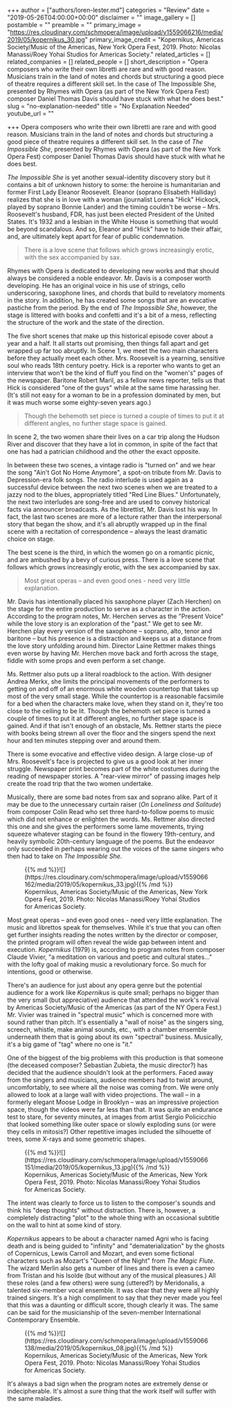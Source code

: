 +++
author = ["authors/loren-lester.md"]
categories = "Review"
date = "2019-05-26T04:00:00+00:00"
disclaimer = ""
image_gallery = []
postamble = ""
preamble = ""
primary_image = "https://res.cloudinary.com/schmopera/image/upload/v1559066216/media/2019/05/kopernikus_30.jpg"
primary_image_credit = "Kopernikus, Americas Society/Music of the Americas, New York Opera Fest, 2019. Photo: Nicolas Manassi/Roey Yohai Studios for Americas Society."
related_articles = []
related_companies = []
related_people = []
short_description = "Opera composers who write their own libretti are rare and with good reason.  Musicians train in the land of notes and chords but structuring a good piece of theatre requires a different skill set. In the case of The Impossible She, presented by Rhymes with Opera (as part of the New York Opera Fest) composer Daniel Thomas Davis should have stuck with what he does best."
slug = "no-explanation-needed"
title = "No Explanation Needed"
youtube_url = ""

+++
Opera composers who write their own libretti are rare and with good reason.  Musicians train in the land of notes and chords but structuring a good piece of theatre requires a different skill set. In the case of _The Impossible She_, presented by Rhymes with Opera (as part of the New York Opera Fest) composer Daniel Thomas Davis should have stuck with what he does best.

_The Impossible She_ is yet another sexual-identity discovery story but it contains a bit of unknown history to some: the heroine is humanitarian and former First Lady Eleanor Roosevelt.  Eleanor (soprano Elisabeth Halliday) realizes that she is in love with a woman (journalist Lorena "Hick" Hickock, played by soprano Bonnie Lander) and the timing couldn't be worse – Mrs. Roosevelt's husband, FDR, has just been elected President of the United States. It's 1932 and a lesbian in the White House is something that would be beyond scandalous. And so, Eleanor and "Hick" have to hide their affair, and, are ultimately kept apart for fear of public condemnation.

>There is a love scene that follows which grows increasingly erotic, with the sex accompanied by sax.

Rhymes with Opera is dedicated to developing new works and that should always be considered a noble endeavor. Mr. Davis is a composer worth developing. He has an original voice in his use of strings, cello underscoring, saxophone lines, and chords that build to revelatory moments in the story. In addition, he has created some songs that are an evocative pastiche from the period. By the end of _The Impossible She_, however, the stage is littered with books and confetti and it's a bit of a mess, reflecting the structure of the work and the state of the direction.

The five short scenes that make up this historical episode cover about a year and a half. It all starts out promising, then things fall apart and get wrapped up far too abruptly. In Scene 1, we meet the two main characters before they actually meet each other. Mrs. Roosevelt is a yearning, sensitive soul who reads 18th century poetry. Hick is a reporter who wants to get an interview that won't be the kind of fluff you find on the "women's" pages of the newspaper. Baritone Robert Maril, as a fellow news reporter, tells us that Hick is considered "one of the guys" while at the same time harassing her. (It's still not easy for a woman to be in a profession dominated by men, but it was much worse some eighty-seven years ago.)

>Though the behemoth set piece is turned a couple of times to put it at different angles, no further stage space is gained.

In scene 2, the two women share their lives on a car trip along the Hudson River and discover that they have a lot in common, in spite of the fact that one has had a patrician childhood and the other the exact opposite.

In between these two scenes, a vintage radio is "turned on" and we hear the song "Ain't Got No Home Anymore", a spot-on tribute from Mr. Davis to Depression-era folk songs. The radio interlude is used again as a successful device between the next two scenes when we are treated to a jazzy nod to the blues, appropriately titled "Red Line Blues." Unfortunately, the next two interludes are song-free and are used to convey historical facts via announcer broadcasts. As the librettist, Mr. Davis lost his way. In fact, the last two scenes are more of a lecture rather than the interpersonal story that began the show, and it's all abruptly wrapped up in the final scene with a recitation of correspondence – always the least dramatic choice on stage.

The best scene is the third, in which the women go on a romantic picnic, and are ambushed by a bevy of curious press. There is a love scene that follows which grows increasingly erotic, with the sex accompanied by sax.

>Most great operas – and even good ones - need very little explanation.

Mr. Davis has intentionally placed his saxophone player (Zach Herchen) on the stage for the entire production to serve as a character in the action. According to the program notes, Mr. Herchen serves as the "Present Voice" while the love story is an exploration of the "past." We get to see Mr. Herchen play every version of the saxophone – soprano, alto, tenor and baritone – but his presence is a distraction and keeps us at a distance from the love story unfolding around him. Director Laine Rettmer makes things even worse by having Mr. Herchen move back and forth across the stage, fiddle with some props and even perform a set change.

Ms. Rettmer also puts up a literal roadblock to the action. With designer Andrea Merkx, she limits the principal movements of the performers to getting on and off of an enormous white wooden countertop that takes up most of the very small stage. While the countertop is a reasonable facsimile for a bed when the characters make love, when they stand on it, they're too close to the ceiling to be lit. Though the behemoth set piece is turned a couple of times to put it at different angles, no further stage space is gained. And if that isn't enough of an obstacle, Ms. Rettner starts the piece with books being strewn all over the floor and the singers spend the next hour and ten minutes stepping over and around them.

There is some evocative and effective video design. A large close-up of Mrs. Roosevelt's face is projected to give us a good look at her inner struggle. Newspaper print becomes part of the white costumes during the reading of newspaper stories. A "rear-view mirror" of passing images help create the road trip that the two women undertake.

Musically, there are some bad notes from sax and soprano alike. Part of it may be due to the unnecessary curtain raiser (_On Loneliness and Solitude_) from composer Colin Read who set three hard-to-follow poems to music which did not enhance or enlighten the words. Ms. Rettmer also directed this one and she gives the performers some lame movements, trying squeeze whatever staging can be found in the flowery 19th-century, and heavily symbolic 20th-century language of the poems. But the endeavor only succeeded in perhaps wearing out the voices of the same singers who then had to take on _The Impossible She_.

<figure data-type="image">{{% md %}}![](https://res.cloudinary.com/schmopera/image/upload/v1559066162/media/2019/05/kopernikus_33.jpg){{% /md %}}

<figcaption>Kopernikus, Americas Society/Music of the Americas, New York Opera Fest, 2019. Photo: Nicolas Manassi/Roey Yohai Studios for Americas Society.</figcaption>  
</figure>

Most great operas – and even good ones - need very little explanation. The music and librettos speak for themselves. While it's true that you can often get further insights reading the notes written by the director or composer, the printed program will often reveal the wide gap between intent and execution. _Kopernikus_ (1979) is, according to program notes from composer Claude Vivier, "a meditation on various and poetic and cultural states…" with the lofty goal of making music a revolutionary force. So much for intentions, good or otherwise.

There's an audience for just about any opera genre but the potential audience for a work like _Kopernikus_ is quite small; perhaps no bigger than the very small (but appreciative) audience that attended the work's revival by Americas Society/Music of the Americas (as part of the NY Opera Fest.) Mr. Vivier was trained in "spectral music" which is concerned more with sound rather than pitch. It's essentially a "wall of noise" as the singers sing, screech, whistle, make animal sounds, etc., with a chamber ensemble underneath them that is going about its own "spectral" business.  Musically, it's a big game of "tag" where no one is "it."

One of the biggest of the big problems with this production is that someone (the deceased composer? Sebastian Zubieta, the music director?) has decided that the audience shouldn't look at the performers. Faced away from the singers and musicians, audience members had to twist around, uncomfortably, to see where all the noise was coming from. We were only allowed to look at a large wall with video projections. The wall – in a formerly elegant Moose Lodge in Brooklyn – was an impressive projection space, though the videos were far less than that. It was quite an endurance test to stare, for seventy minutes, at images from artist Sergio Policicchio that looked something like outer space or slowly exploding suns (or were they cells in mitosis?) Other repetitive images included the silhouette of trees, some X-rays and some geometric shapes.

<figure data-type="image">{{% md %}}![](https://res.cloudinary.com/schmopera/image/upload/v1559066151/media/2019/05/kopernikus_13.jpg){{% /md %}}

<figcaption>Kopernikus, Americas Society/Music of the Americas, New York Opera Fest, 2019. Photo: Nicolas Manassi/Roey Yohai Studios for Americas Society.</figcaption>  
</figure>

The intent was clearly to force us to listen to the composer's sounds and think his "deep thoughts" without distraction. There is, however, a completely distracting "plot" to the whole thing with an occasional subtitle on the wall to hint at some kind of story.

_Kopernikus_ appears to be about a character named Agni who is facing death and is being guided to "infinity" and "dematerialization" by the ghosts of Copernicus, Lewis Carroll and Mozart, and even some fictional characters such as Mozart's "Queen of the Night" from _The Magic Flute_. The wizard Merlin also gets a number of lines and there is even a cameo from Tristan and his Isolde (but without any of the musical pleasures.) All these roles (and a few others) were sung (uttered?) by Meridonalis, a talented six-member vocal ensemble. It was clear that they were all highly trained singers. It's a high compliment to say that they never made you feel that this was a daunting or difficult score, though clearly it was. The same can be said for the musicianship of the seven-member International Contemporary Ensemble.

<figure data-type="image">{{% md %}}![](https://res.cloudinary.com/schmopera/image/upload/v1559066138/media/2019/05/kopernikus_08.jpg){{% /md %}}

<figcaption>Kopernikus, Americas Society/Music of the Americas, New York Opera Fest, 2019. Photo: Nicolas Manassi/Roey Yohai Studios for Americas Society.</figcaption>  
</figure>

It's always a bad sign when the program notes are extremely dense or indecipherable. It's almost a sure thing that the work itself will suffer with the same maladies.